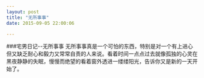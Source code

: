 ```yaml
---
layout: post
title: "无所事事"
date: 2015-09-05 22:00:06 

---
```


###宅男日记--无所事事
无所事事真是一个可怕的东西，特别是对一个有上进心但又缺乏耐心和毅力又常常自责的人来说。看着时间一点点过去就像孤独的心灵在黑夜静静的失眠，慢慢而绝望的看着窗外透进一缕缕阳光，告诉你又是新的一天开始了。  
 
